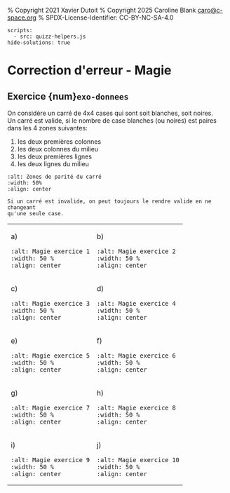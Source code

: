 % Copyright 2021 Xavier Dutoit
% Copyright 2025 Caroline Blank <caro@c-space.org>
% SPDX-License-Identifier: CC-BY-NC-SA-4.0

```{metadata}
scripts:
  - src: quizz-helpers.js
hide-solutions: true
```

# Correction d'erreur - Magie

## Exercice {num}`exo-donnees`

On considère un carré de 4x4 cases qui sont soit blanches, soit noires.\
Un carré est valide, si le nombre de case blanches (ou noires) est paires dans
les 4 zones suivantes:

1. les deux premières colonnes
2. les deux colonnes du milieu
3. les deux premières lignes
4. les deux lignes du milieu

```{figure} images/magie.png
:alt: Zones de parité du carré
:width: 50%
:align: center
```

```{tip}
Si un carré est invalide, on peut toujours le rendre valide en ne changeant
qu'une seule case.
```

<table width="100%"><tr><td>

a)
```{figure} images/magie1.png
:alt: Magie exercice 1
:width: 50 %
:align: center
```

</td><td>

b)
```{figure} images/magie2.png
:alt: Magie exercice 2
:width: 50 %
:align: center
```

</td></tr><tr><td>

c)
```{figure} images/magie3.png
:alt: Magie exercice 3
:width: 50 %
:align: center
```

</td><td>

d)
```{figure} images/magie4.png
:alt: Magie exercice 4
:width: 50 %
:align: center
```

</td></tr><tr><td>

e)
```{figure} images/magie5.png
:alt: Magie exercice 5
:width: 50 %
:align: center
```

</td><td>

f)
```{figure} images/magie6.png
:alt: Magie exercice 6
:width: 50 %
:align: center
```

</td></tr><tr><td>

g)
```{figure} images/magie7.png
:alt: Magie exercice 7
:width: 50 %
:align: center
```

</td><td>

h)
```{figure} images/magie8.png
:alt: Magie exercice 8
:width: 50 %
:align: center
```

</td></tr><tr><td>

i)
```{figure} images/magie9.png
:alt: Magie exercice 9
:width: 50 %
:align: center
```

</td><td>

j)
```{figure} images/magie10.png
:alt: Magie exercice 10
:width: 50 %
:align: center
```

</td></tr></table>


<!-- ```{solution}

<table width="100%"><tr style = "vertical-align: top;"><td>

a)
```{figure} images/magie1-solution.png
:alt: Magie solution exercice 1
:width: 50 %
:align: center
```

</td><td>

b)

valide

</td></tr><tr><td>

c)
```{figure} images/magie3-solution.png
:alt: Magie solution exercice 3
:width: 50 %
:align: center
```

</td><td>

d)
```{figure} images/magie4-solution.png
:alt: Magie solution exercice 4
:width: 50 %
:align: center
```

</td></tr><tr><td>

e)
```{figure} images/magie5-solution.png
:alt: Magie solution exercice 5
:width: 50 %
:align: center
```

</td><td>

f)
```{figure} images/magie6-solution.png
:alt: Magie solution exercice 6
:width: 50 %
:align: center
```

</td></tr><tr><td>

g)
```{figure} images/magie7-solution.png
:alt: Magie solution exercice 7
:width: 50 %
:align: center
```

</td><td>

h)
```{figure} images/magie8-solution.png
:alt: Magie solution exercice 8
:width: 50 %
:align: center
```

</td></tr><tr><td>

i)
```{figure} images/magie9-solution.png
:alt: Magie solution exercice 9
:width: 50 %
:align: center
```

</td><td>

j)
```{figure} images/magie10-solution.png
:alt: Magie solution exercice 10
:width: 50 %
:align: center
```

</td></tr></table>

``` -->
